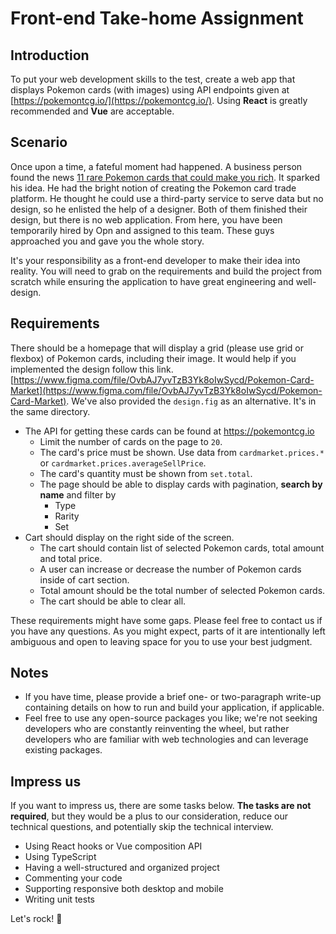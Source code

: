 # Front-end Take-home Assignment

## Introduction

To put your web development skills to the test, create a web app that displays Pokemon cards (with images) using API endpoints given at [https://pokemontcg.io/](https://pokemontcg.io/). Using **React** is greatly recommended and **Vue** are acceptable.

## Scenario

Once upon a time, a fateful moment had happened. A business person found the news [11 rare Pokemon cards that could make you rich](https://www.redbull.com/in-en/rarest-pokemon-cards-in-the-world). It sparked his idea. He had the bright notion of creating the Pokemon card trade platform. He thought he could use a third-party service to serve data but no design, so he enlisted the help of a designer. Both of them finished their design, but there is no web application. From here, you have been temporarily hired by Opn and assigned to this team. These guys approached you and gave you the whole story.

It's your responsibility as a front-end developer to make their idea into reality. You will need to grab on the requirements and build the project from scratch while ensuring the application to have great engineering and well-design.

## Requirements

There should be a homepage that will display a grid (please use grid or flexbox) of Pokemon cards, including their image. It would help if you implemented the design follow this link. [https://www.figma.com/file/OvbAJ7yvTzB3Yk8oIwSycd/Pokemon-Card-Market](https://www.figma.com/file/OvbAJ7yvTzB3Yk8oIwSycd/Pokemon-Card-Market). We've also provided the `design.fig` as an alternative. It's in the same directory.

- The API for getting these cards can be found at <https://pokemontcg.io>
  - Limit the number of cards on the page to `20`.
  - The card's price must be shown. Use data from `cardmarket.prices.*` or `cardmarket.prices.averageSellPrice`.
  - The card's quantity must be shown from `set.total`.
  - The page should be able to display cards with pagination, **search by name** and filter by
    - Type
    - Rarity
    - Set
- Cart should display on the right side of the screen.
  - The cart should contain list of selected Pokemon cards, total amount and total price.
  - A user can increase or decrease the number of Pokemon cards inside of cart section.
  - Total amount should be the total number of selected Pokemon cards.
  - The cart should be able to clear all.

These requirements might have some gaps. Please feel free to contact us if you have any questions. As you might expect, parts of it are intentionally left ambiguous and open to leaving space for you to use your best judgment.

## Notes

- If you have time, please provide a brief one- or two-paragraph write-up containing details on how to run and build your application, if applicable.
- Feel free to use any open-source packages you like; we're not seeking developers who are constantly reinventing the wheel, but rather developers who are familiar with web technologies and can leverage existing packages.

## Impress us

If you want to impress us, there are some tasks below. **The tasks are not required**, but they would be a plus to our consideration, reduce our technical questions, and potentially skip the technical interview.

- Using React hooks or Vue composition API
- Using TypeScript
- Having a well-structured and organized project
- Commenting your code
- Supporting responsive both desktop and mobile
- Writing unit tests

Let's rock! 🤘
